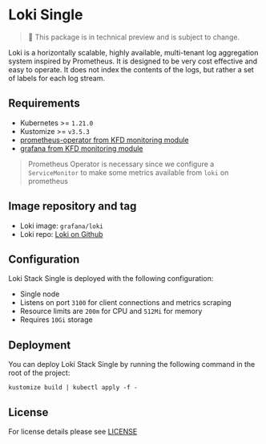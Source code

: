 # Loki Single

<!-- <KFD-DOCS> -->

> 🚨 This package is in technical preview and is subject to change.

Loki is a horizontally scalable, highly available, multi-tenant log aggregation system inspired by Prometheus.
It is designed to be very cost effective and easy to operate.
It does not index the contents of the logs, but rather a set of labels for each log stream.

## Requirements

- Kubernetes >= `1.21.0`
- Kustomize >= `v3.5.3`
- [prometheus-operator from KFD monitoring module][prometheus-operator]
- [grafana from KFD monitoring module][grafana]

> Prometheus Operator is necessary since we configure a `ServiceMonitor` to make
> some metrics available from `loki` on prometheus

## Image repository and tag

* Loki image: `grafana/loki`
* Loki repo: [Loki on Github][loki-gh]

## Configuration

Loki Stack Single is deployed with the following configuration:

- Single node
- Listens on port `3100` for client connections and metrics scraping
- Resource limits are `200m` for CPU and `512Mi` for memory
- Requires `10Gi` storage

## Deployment

You can deploy Loki Stack Single by running the following command in the root of
the project:

```shell
kustomize build | kubectl apply -f -
```

<!-- Links -->

[prometheus-operator]: https://github.com/sighup-io/fury-kubernetes-monitoring/blob/master/katalog/prometheus-operator
[grafana]: https://github.com/sighup-io/fury-kubernetes-monitoring/blob/master/katalog/grafana
[loki-gh]: https://github.com/grafana/loki

<!-- </KFD-DOCS> -->

## License

For license details please see [LICENSE](../../LICENSE)
